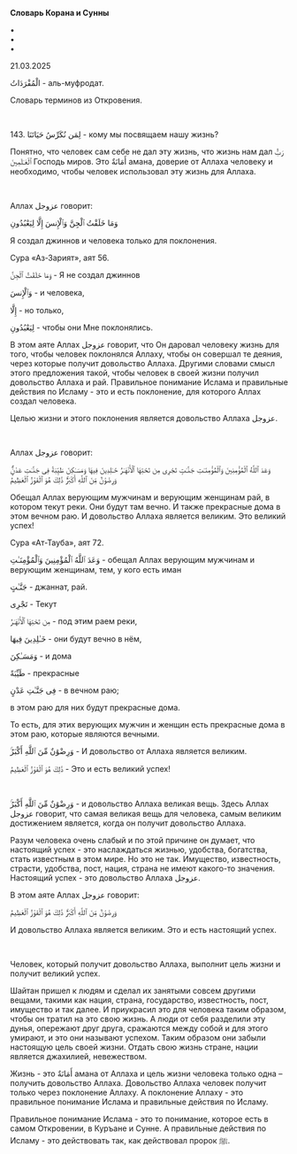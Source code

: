 **Словарь Корана и Сунны**  
  
  
  
•  
•  
•  
  
21.03.2025  
  

الْمُفْرَدَاتُ - аль-муфродат.

Словарь терминов из Откровения.

 

143\. لِمَن نُكَرِّسُ حَيَاتَنَا - кому мы посвящаем нашу жизнь?

Понятно, что человек сам себе не дал эту жизнь, что жизнь нам дал رَبُّ
ٱلْعَـٰلَمِينَ Господь миров. Это أَمَانَةٌ амана, доверие от Аллаха человеку и
необходимо, чтобы человек использовал эту жизнь для Аллаха.

 

Аллах عزوجل говорит:

وَمَا خَلَقْتُ ٱلْجِنَّ وَٱلْإِنسَ إِلَّا لِيَعْبُدُونِ

Я создал джиннов и человека только для поклонения.

Сура «Аз-Зарият», аят 56.

وَمَا خَلَقْتُ ٱلْجِنَّ - Я не создал джиннов

وَٱلْإِنسَ - и человека,

إِلَّا - но только,

لِيَعْبُدُونِ - чтобы они Мне поклонялись.

В этом аяте Аллах عزوجل говорит, что Он даровал человеку жизнь для того,
чтобы человек поклонялся Аллаху, чтобы он совершал те деяния, через
которые получит довольство Аллаха. Другими словами смысл этого
предложения такой, чтобы человек в своей жизни получил довольство Аллаха
и рай. Правильное понимание Ислама и правильные действия по Исламу - это
и есть поклонение, для которого Аллах создал человека.

Целью жизни и этого поклонения является довольство Аллаха عزوجل.

 

Аллах عزوجل говорит:

وَعَدَ ٱللَّهُ ٱلْمُؤْمِنِينَ وَٱلْمُؤْمِنَـٰتِ جَنَّـٰتٍ تَجْرِى مِن تَحْتِهَا ٱلْأَنْهَـٰرُ خَـٰلِدِينَ فِيهَا
وَمَسَـٰكِنَ طَيِّبَةً فِى جَنَّـٰتِ عَدْنٍۢ‌ۚ وَرِضْوَٰنٌ مِّنَ ٱللَّهِ أَكْبَرُ‌ۚ ذَٰلِكَ هُوَ ٱلْفَوْزُ ٱلْعَظِيمُ

Обещал Аллах верующим мужчинам и верующим женщинам рай, в котором текут
реки. Они будут там вечно. И также прекрасные дома в этом вечном раю. И
довольство Аллаха является великим. Это великий успех!

Сура «Ат-Тауба», аят 72.

وَعَدَ ٱللَّهُ ٱلْمُؤْمِنِينَ وَٱلْمُؤْمِنَـٰتِ - обещал Аллах верующим мужчинам и верующим
женщинам, тем, у кого есть иман

جَنَّـٰتٍ - джаннат, рай.

تَجْرِى - Текут

مِن تَحْتِهَا ٱلْأَنْهَـٰرُ - под этим раем реки,

خَـٰلِدِينَ فِيهَا - они будут вечно в нём,

وَمَسَـٰكِنَ - и дома

طَيِّبَةً - прекрасные 

فِى جَنَّـٰتِ عَدْنٍ‌ - в вечном раю;

в этом раю для них будут прекрасные дома.

То есть, для этих верующих мужчин и женщин есть прекрасные дома в этом
раю, которые являются вечными.

وَرِضْوَٰنٌ مِّنَ ٱللَّهِ أَكْبَرُ‌ۚ - И довольство от Аллаха является великим. 

ذَٰلِكَ هُوَ ٱلْفَوْزُ ٱلْعَظِيمُ - Это и есть великий успех!

 

وَرِضْوَٰنٌ مِّنَ ٱللَّهِ أَكْبَرُ‌ۚ - и довольство Аллаха великая вещь. Здесь Аллах عزوجل
говорит, что самая великая вещь для человека, самым великим достижением
является, когда он получит довольство Аллаха.

Разум человека очень слабый и по этой причине он думает, что настоящий
успех - это наслаждаться жизнью, удобства, богатства, стать известным в
этом мире. Но это не так. Имущество, известность, страсти, удобства,
пост, нация, страна не имеют какого-то значения. Настоящий успех - это
довольство Аллаха عزوجل.

В этом аяте Аллах عزوجل говорит:

وَرِضْوَٰنٌ مِّنَ ٱللَّهِ أَكْبَرُ‌ۚ ذَٰلِكَ هُوَ ٱلْفَوْزُ ٱلْعَظِيمُ

И довольство Аллаха является великим. Это и есть настоящий успех.

 

Человек, который получит довольство Аллаха, выполнит цель жизни и
получит великий успех.

Шайтан пришел к людям и сделал их занятыми совсем другими вещами, такими
как нация, страна, государство, известность, пост, имущество и так
далее. И приукрасил это для человека таким образом, чтобы он тратил на
это свою жизнь. А люди от себя разделили эту дунья, опережают друг
друга, сражаются между собой и для этого умирают, и это они называют
успехом. Таким образом они забыли настоящую цель своей жизни. Отдать
свою жизнь стране, нации является джахилией, невежеством.

Жизнь - это أَمَانَةٌ амана от Аллаха и цель жизни человека только одна –
получить довольство Аллаха. Довольство Аллаха человек получит только
через поклонение Аллаху. А поклонение Аллаху - это правильное понимание
Ислама и правильные действия по Исламу.

Правильное понимание Ислама - это то понимание, которое есть в самом
Откровении, в Куръане и Сунне. А правильные действия по Исламу - это
действовать так, как действовал пророк ﷺ.

 

 
